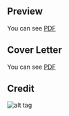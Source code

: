 ## Preview
You can see [PDF](https://github.com/mlabouardy/resume/raw/master/resume.pdf)

## Cover Letter
You can see [PDF](https://raw.githubusercontent.com/posquit0/Awesome-CV/master/examples/coverletter.pdf)

## Credit

![alt tag](https://github.com/posquit0)
